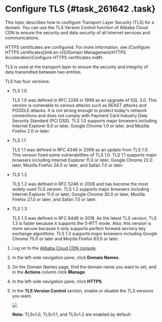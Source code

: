 # Configure TLS {#task_261642 .task}

This topic describes how to configure Transport Layer Security \(TLS\) for a domain. You can use the TLS Version Control function of Alibaba Cloud CDN to ensure the security and data security of all Internet services and communications.

HTTPS certificates are configured. For more information, see [Configure HTTPS certificates](intl.en-US/Domain Management/HTTPS Acceleration/Configure HTTPS certificates.md#).

TLS is used at the transport layer to ensure the security and integrity of data transmitted between two entities.

TLS has four versions:

-   TLS 1.0

    TLS 1.0 was defined in RFC 2246 in 1999 as an upgrade of SSL 3.0. This version is vulnerable to various attacks such as BEAST attacks and POODLE attacks. It is not strong enough to protect today's network connections and does not comply with Payment Card Industry Data Security Standard \(PCI DSS\). TLS 1.0 supports major browsers including Internet Explorer 6.0 or later, Google Chrome 1.0 or later, and Mozilla Firefox 2.0 or later.

-   TLS 1.1

    TLS 1.1 was defined in RFC 4346 in 2006 as an update from TLS 1.0. This version fixed some vulnerabilities of TLS 1.0. TLS 1.1 supports major browsers including Internet Explorer 11.0 or later, Google Chrome 22.0 later, Mozilla Firefox 24.0 or later, and Safari 7.0 or later.

-   TLS 1.2

    TLS 1.2 was defined in RFC 5246 in 2008 and has become the most widely used TLS version. TLS 1.2 supports major browsers including Internet Explorer 11.0 or later, Google Chrome 30.0 or later, Mozilla Firefox 27.0 or later, and Safari 7.0 or later.

-   TLS 1.3

    TLS 1.3 was defined in RFC 8446 in 2018. As the latest TLS version, TLS 1.3 is faster because it supports the 0-RTT mode. Also, this version is more secure because it only supports perfect forward secrecy key exchange algorithms. TLS 1.3 supports major browsers including Google Chrome 70.0 or later and Mozilla Firefox 63.0 or later.


1.  Log on to the [Alibaba Cloud CDN console](https://cdn.console.aliyun.com/overview).
2.  In the left-side navigation pane, click **Domain Names**.
3.  On the Domain Names page, find the domain name you want to set, and in the **Actions** column click **Manage**.
4.  In the left-side navigation pane, click **HTTPS**.
5.  In the **TLS Version Control** section, enable or disable the TLS versions you want. 

    ![](http://static-aliyun-doc.oss-cn-hangzhou.aliyuncs.com/assets/img/41679/156456683847114_en-US.png)

    **Note:** TLSv1.0, TLSv1.1, and TLSv1.2 are enabled by default.


